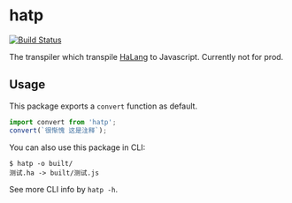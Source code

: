 # hatp

[![Build Status](https://travis-ci.org/laosb/hatp.svg?branch=master)](https://travis-ci.org/laosb/hatp)

The transpiler which transpile [HaLang](https://laosb.github.io/halang) to Javascript. Currently not for prod.

## Usage

This package exports a `convert` function as default.

```js
import convert from 'hatp';
convert(`很惭愧 这是注释`);
```

You can also use this package in CLI:

```
$ hatp -o built/
测试.ha -> built/测试.js
```

See more CLI info by `hatp -h`.
